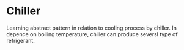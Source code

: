 # Chiller
Learning abstract pattern in relation to cooling process by chiller.
In depence on boiling temperature, chiller can produce seversl type of refrigerant.
